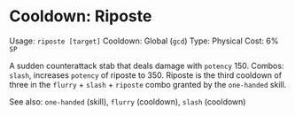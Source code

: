 # Cooldown: Riposte
Usage: `riposte [target]`
Cooldown: Global (`gcd`)
Type: Physical
Cost: 6% `SP`

A sudden counterattack stab that deals damage with `potency` 150.
Combos: `slash`, increases `potency` of riposte to 350. Riposte is the third
cooldown of three in the `flurry` + `slash` + `riposte` combo granted by the
`one-handed` skill.

See also: `one-handed` (skill), `flurry` (cooldown), `slash` (cooldown)

